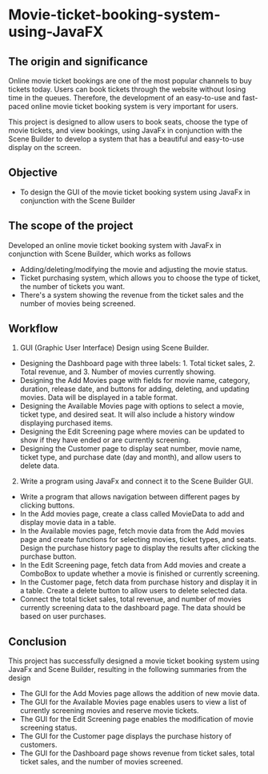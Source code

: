 # Movie-ticket-booking-system-using-JavaFX
## The origin and significance
Online movie ticket bookings are one of the most popular channels to buy tickets today. Users can book tickets through the website without losing time in the queues. Therefore, the development of an easy-to-use and fast-paced online movie ticket booking system is very important for users.

This project is designed to allow users to book seats, choose the type of movie tickets, and view bookings, using JavaFx in conjunction with the Scene Builder to develop a system that has a beautiful and easy-to-use display on the screen.

## Objective
- To design the GUI of the movie ticket booking system using JavaFx in conjunction with the Scene Builder 

## The scope of the project
Developed an online movie ticket booking system with JavaFx in conjunction with Scene Builder, which works as follows
- Adding/deleting/modifying the movie and adjusting the movie status.
- Ticket purchasing system, which allows you to choose the type of ticket, the number of tickets you want.
- There's a system showing the revenue from the ticket sales and the number of movies being screened.

## Workflow
1. GUI (Graphic User Interface) Design using Scene Builder.
- Designing the Dashboard page with three labels: 1. Total ticket sales, 2. Total revenue, and 3. Number of movies currently showing.
- Designing the Add Movies page with fields for movie name, category, duration, release date, and buttons for adding, deleting, and updating movies. Data will be displayed in a table format.
- Designing the Available Movies page with options to select a movie, ticket type, and desired seat. It will also include a history window displaying purchased items.
- Designing the Edit Screening page where movies can be updated to show if they have ended or are currently screening.
- Designing the Customer page to display seat number, movie name, ticket type, and purchase date (day and month), and allow users to delete data.
2. Write a program using JavaFx and connect it to the Scene Builder GUI.
- Write a program that allows navigation between different pages by clicking buttons.
- In the Add movies page, create a class called MovieData to add and display movie data in a table.
- In the Available movies page, fetch movie data from the Add movies page and create functions for selecting movies, ticket types, and seats. Design the purchase history page to display the results after clicking the purchase button.
- In the Edit Screening page, fetch data from Add movies and create a ComboBox to update whether a movie is finished or currently screening.
- In the Customer page, fetch data from purchase history and display it in a table. Create a delete button to allow users to delete selected data.
- Connect the total ticket sales, total revenue, and number of movies currently screening data to the dashboard page. The data should be based on user purchases.

## Conclusion
This project has successfully designed a movie ticket booking system using JavaFx and Scene Builder, resulting in the following summaries from the design
- The GUI for the Add Movies page allows the addition of new movie data.
- The GUI for the Available Movies page enables users to view a list of currently screening movies and reserve movie tickets.
- The GUI for the Edit Screening page enables the modification of movie screening status.
- The GUI for the Customer page displays the purchase history of customers.
- The GUI for the Dashboard page shows revenue from ticket sales, total ticket sales, and the number of movies screened.
